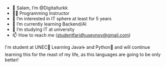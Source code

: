- 👋 Salam, I’m @Digitalturkk
- 👨‍🏫 Programming Instructor
- 👀 I’m interested in IT sphere at least for 5 years
- 🌱 I’m currently learning Backend/AI
- 🏫 I’m studying IT at university  
- 📫 How to reach me (studentfaridhuseynov@gmail.com)

I'm student at UNEC🏦
Learning Java☕ and Python🐍 and will continue learning this for the reast of my life, as this languages are going to be only better!
<!---
Digitalturkk/Digitalturkk is a ✨ special ✨ repository because its `README.md` (this file) appears on your GitHub profile.
You can click the Preview link to take a look at your changes.
--->
